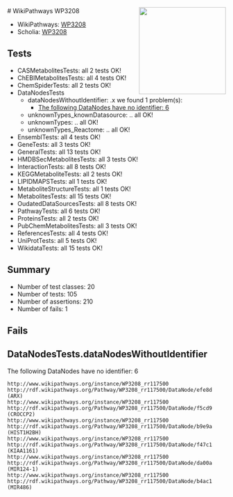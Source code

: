 <img style="float: right; width: 200px" src="https://upload.wikimedia.org/wikipedia/commons/thumb/8/83/Wplogo_with_text_500.png/640px-Wplogo_with_text_500.png" />
# WikiPathways WP3208

* WikiPathways: [WP3208](https://new.wikipathways.org/pathways/WP3208)
* Scholia: [WP3208](https://scholia.toolforge.org/wikipathways/WP3208)
## Tests
* CASMetabolitesTests: all 2 tests OK!
* ChEBIMetabolitesTests: all 4 tests OK!
* ChemSpiderTests: all 2 tests OK!
* DataNodesTests
    * dataNodesWithoutIdentifier: .x we found 1 problem(s):
        * [The following DataNodes have no identifier: 6](#d2d32fa5)
    * unknownTypes_knownDatasource: .. all OK!
    * unknownTypes: .. all OK!
    * unknownTypes_Reactome: .. all OK!
* EnsemblTests: all 4 tests OK!
* GeneTests: all 3 tests OK!
* GeneralTests: all 13 tests OK!
* HMDBSecMetabolitesTests: all 3 tests OK!
* InteractionTests: all 8 tests OK!
* KEGGMetaboliteTests: all 2 tests OK!
* LIPIDMAPSTests: all 1 tests OK!
* MetaboliteStructureTests: all 1 tests OK!
* MetabolitesTests: all 15 tests OK!
* OudatedDataSourcesTests: all 8 tests OK!
* PathwayTests: all 6 tests OK!
* ProteinsTests: all 2 tests OK!
* PubChemMetabolitesTests: all 3 tests OK!
* ReferencesTests: all 4 tests OK!
* UniProtTests: all 5 tests OK!
* WikidataTests: all 15 tests OK!


## Summary

* Number of test classes: 20
* Number of tests: 105
* Number of assertions: 210
* Number of fails: 1

## Fails

<a name="d2d32fa5" />

## DataNodesTests.dataNodesWithoutIdentifier

The following DataNodes have no identifier: 6
```
http://www.wikipathways.org/instance/WP3208_rr117500 http://rdf.wikipathways.org/Pathway/WP3208_rr117500/DataNode/efe8d (ARX)
http://www.wikipathways.org/instance/WP3208_rr117500 http://rdf.wikipathways.org/Pathway/WP3208_rr117500/DataNode/f5cd9 (CROCCP2)
http://www.wikipathways.org/instance/WP3208_rr117500 http://rdf.wikipathways.org/Pathway/WP3208_rr117500/DataNode/b9e9a (HIST1H2BH)
http://www.wikipathways.org/instance/WP3208_rr117500 http://rdf.wikipathways.org/Pathway/WP3208_rr117500/DataNode/f47c1 (KIAA1161)
http://www.wikipathways.org/instance/WP3208_rr117500 http://rdf.wikipathways.org/Pathway/WP3208_rr117500/DataNode/da00a (MIR124-1)
http://www.wikipathways.org/instance/WP3208_rr117500 http://rdf.wikipathways.org/Pathway/WP3208_rr117500/DataNode/b4ac1 (MIR486)
```

